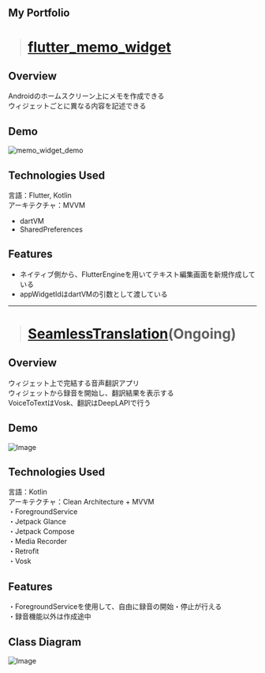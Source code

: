 ## __My Portfolio__ 

> # [flutter_memo_widget](https://github.com/eight50/flutter_memo_widget/tree/main)  
## Overview  
Androidのホームスクリーン上にメモを作成できる  
ウィジェットごとに異なる内容を記述できる  

## Demo  
![memo_widget_demo](https://github.com/eight50/flutter_memo_widget/assets/84005278/edd98bad-e586-45a4-b1a9-4fd5300ec025)  

## Technologies Used
言語：Flutter, Kotlin  
アーキテクチャ：MVVM
- dartVM  
- SharedPreferences  

## Features  
- ネイティブ側から、FlutterEngineを用いてテキスト編集画面を新規作成している  
- appWidgetIdはdartVMの引数として渡している  

------

> # [SeamlessTranslation](https://github.com/eight50/SeamlessTranslation)(Ongoing)
## Overview  
ウィジェット上で完結する音声翻訳アプリ  
ウィジェットから録音を開始し、翻訳結果を表示する  
VoiceToTextはVosk、翻訳はDeepLAPIで行う  

## Demo  
![Image](https://github.com/user-attachments/assets/6685ef75-2ce8-4341-b78f-dca9665abb70)  

## Technologies Used  
言語：Kotlin  
アーキテクチャ：Clean Architecture + MVVM  
・ForegroundService  
・Jetpack Glance  
・Jetpack Compose  
・Media Recorder  
・Retrofit  
・Vosk  

## Features  
・ForegroundServiceを使用して、自由に録音の開始・停止が行える  
・録音機能以外は作成途中  

## Class Diagram  
![Image](https://github.com/user-attachments/assets/824f8abe-9bbf-4bec-84a9-fee99f0ea66f)  
